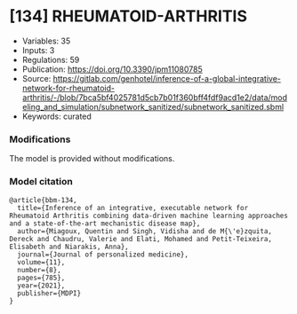 # \[134\] RHEUMATOID-ARTHRITIS

 - Variables: 35
 - Inputs: 3
 - Regulations: 59
 - Publication: https://doi.org/10.3390/jpm11080785
 - Source: https://gitlab.com/genhotel/inference-of-a-global-integrative-network-for-rheumatoid-arthritis/-/blob/7bca5bf4025781d5cb7b01f360bff4fdf9acd1e2/data/modeling_and_simulation/subnetwork_sanitized/subnetwork_sanitized.sbml
 - Keywords: curated


### Modifications

The model is provided without modifications.

### Model citation

```
@article{bbm-134,
  title={Inference of an integrative, executable network for Rheumatoid Arthritis combining data-driven machine learning approaches and a state-of-the-art mechanistic disease map},
  author={Miagoux, Quentin and Singh, Vidisha and de M{\'e}zquita, Dereck and Chaudru, Valerie and Elati, Mohamed and Petit-Teixeira, Elisabeth and Niarakis, Anna},
  journal={Journal of personalized medicine},
  volume={11},
  number={8},
  pages={785},
  year={2021},
  publisher={MDPI}
}
```


